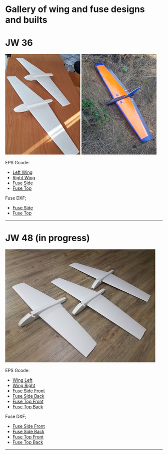 Gallery of wing and fuse designs and builts 
===

# JW 36
![Mini-JW](img/jw36/minijw.jpeg)
![Mini-JW](img/jw36/jw36_glass.jpg)


EPS Gcode:
* [Left Wing](img/jw36/JW36_left.gcode)
* [Right Wing](img/jw36/JW36_right.gcode)
* [Fuse Side](img/jw36/JW36_Nose%20-%20side.dxf.gcode)
* [Fuse Top](img/jw36/JW36_Nose%20-%20top.dxf.gcode)

Fuse DXF;
* [Fuse Side](img/jw36/JW36_Nose%20-%20side.dxf)
* [Fuse Top](img/jw36/JW36_Nose%20-%20top.dxf)

---

# JW 48 (in progress)
![JW48](img/jw48/three_jw_48.jpeg)

EPS Gcode:
* [Wing Left](img/jw48/JW48_left_1.25.gcode)
* [Wing Right](img/jw48/JW48_right_1.25.gcode)
* [Fuse Side Front](img/jw48/jw48_nose_front.dxf.gcode)
* [Fuse Side Back](img/jw48/jw48_nose_back.dxf.gcode)
* [Fuse Top Front](img/jw48/JW48_Nose%20-%20top_front.dxf.gcode)
* [Fuse Top Back](img/jw48/JW48_Nose%20-%20top_back.dxf.gcode)



Fuse DXF;
* [Fuse Side Front](img/jw48/jw48_nose_front.dxf)
* [Fuse Side Back](img/jw48/jw48_nose_back.dxf)
* [Fuse Top Front](img/jw48/JW48_Nose%20-%20top_front.dxf)
* [Fuse Top Back](img/jw48/JW48_Nose%20-%20top_back.dxf)
---
